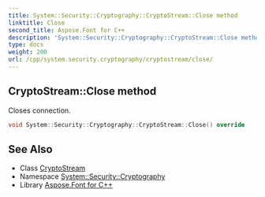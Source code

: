 ```yaml
---
title: System::Security::Cryptography::CryptoStream::Close method
linktitle: Close
second_title: Aspose.Font for C++
description: 'System::Security::Cryptography::CryptoStream::Close method. Closes connection in C++.'
type: docs
weight: 200
url: /cpp/system.security.cryptography/cryptostream/close/
---
```

## CryptoStream::Close method


Closes connection.

```cpp
void System::Security::Cryptography::CryptoStream::Close() override
```

## See Also

* Class [CryptoStream](../)
* Namespace [System::Security::Cryptography](../../)
* Library [Aspose.Font for C++](../../../)
